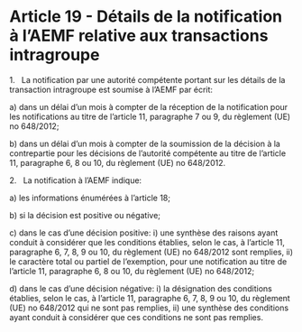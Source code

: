 # Article 19 - Détails de la notification à l’AEMF relative aux transactions intragroupe


1.   La notification par une autorité compétente portant sur les détails de la transaction intragroupe est soumise à l’AEMF par écrit:

a) dans un délai d’un mois à compter de la réception de la notification pour les notifications au titre de l’article 11, paragraphe 7 ou 9, du règlement (UE) no 648/2012;

b) dans un délai d’un mois à compter de la soumission de la décision à la contrepartie pour les décisions de l’autorité compétente au titre de l’article 11, paragraphe 6, 8 ou 10, du règlement (UE) no 648/2012.

2.   La notification à l’AEMF indique:

a) les informations énumérées à l’article 18;

b) si la décision est positive ou négative;

c) dans le cas d’une décision positive: i) une synthèse des raisons ayant conduit à considérer que les conditions établies, selon le cas, à l’article 11, paragraphe 6, 7, 8, 9 ou 10, du règlement (UE) no 648/2012 sont remplies, ii) le caractère total ou partiel de l’exemption, pour une notification au titre de l’article 11, paragraphe 6, 8 ou 10, du règlement (UE) no 648/2012;

d) dans le cas d’une décision négative: i) la désignation des conditions établies, selon le cas, à l’article 11, paragraphe 6, 7, 8, 9 ou 10, du règlement (UE) no 648/2012 qui ne sont pas remplies, ii) une synthèse des conditions ayant conduit à considérer que ces conditions ne sont pas remplies.
